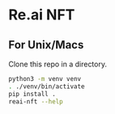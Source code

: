# Re.ai NFT

## For Unix/Macs

Clone this repo in a directory. 

```bash
python3 -m venv venv
. ./venv/bin/activate
pip install .
reai-nft --help
```